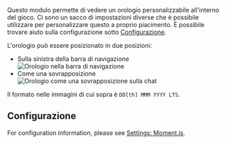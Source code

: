 Questo modulo permette di vedere un orologio personalizzabile all'interno del gioco. Ci sono un sacco di impostazioni diverse che è possibile utilizzare per personalizzare questo a proprio piacimento. È possibile trovare aiuto sulla configurazione sotto [Configurazione](#Configuration).

L'orologio può essere posizionato in due posizioni:
* Sulla sinistra della barra di navigazione
![Orologio nella barra di navigazione](./navbar.png)
* Come una sovrapposizione
![Orologio come una sovrapposizione sulla chat](./chatOverlay.png)

Il formato nelle immagini di cui sopra è `DD[th] MMM YYYY LTS`.

## Configurazione

For configuration information, please see [Settings: Moment.js](../../settings.md#moment-js).
